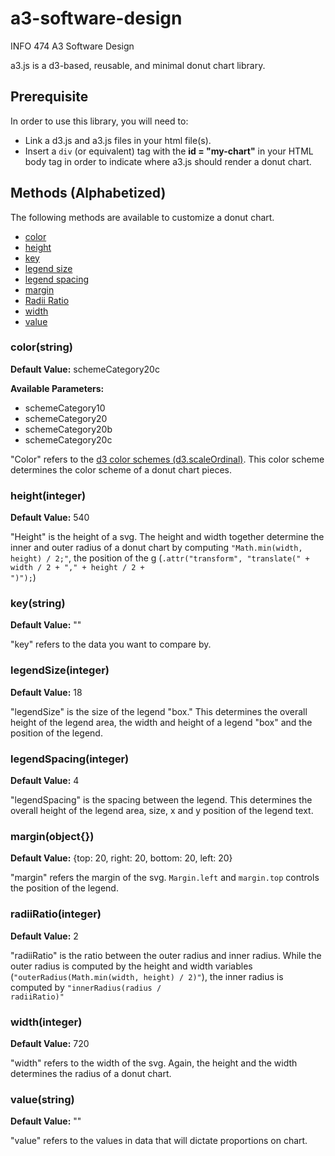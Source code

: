 # a3-software-design
INFO 474 A3 Software Design

a3.js is a d3-based, reusable, and minimal donut chart library.

## Prerequisite
In order to use this library,  you will need to:

* Link a d3.js and a3.js files in your html file(s).
* Insert a <code>div</code> (or equivalent) tag with the **id = "my-chart"** in your HTML body tag in order to indicate where a3.js should render a donut chart.

## Methods (Alphabetized)
The following methods are available to customize a donut chart.
* [color](#color)
* [height](#height)
* [key](#key)
* [legend size](#legendSize)
* [legend spacing](#legendSpacing)
* [margin](#margin)
* [Radii Ratio](#radiiRatio)
* [width](#width)
* [value](#value)

### color(string) <a name="color"></a>
**Default Value:** schemeCategory20c  

**Available Parameters:**
* schemeCategory10
* schemeCategory20
* schemeCategory20b
* schemeCategory20c

"Color" refers to the [d3 color schemes (d3.scaleOrdinal)](https://github.com/d3/d3-scale/blob/master/README.md#schemeCategory10). This color scheme determines the color scheme of a donut chart pieces.

### height(integer) <a name="height"></a>
**Default Value:**  540

"Height" is the height of a svg. The height and width together determine the inner and outer radius of a donut chart by computing <code>"Math.min(width, height) / 2;"</code>, the position of the g (<code>.attr("transform", "translate(" + width / 2  + "," + height / 2 + ")");</code>)


### key(string) <a name="key"></a>
**Default Value:** ""

"key" refers to the data you want to compare by.

### legendSize(integer) <a name="legendSize"></a>
**Default Value:** 18

"legendSize" is the size of the legend "box." This determines the overall height of the legend area, the width and height of a legend "box" and the position of the legend.

### legendSpacing(integer) <a name="legendSpacing"></a>
**Default Value:** 4

"legendSpacing" is the spacing between the legend. This determines the overall height of the legend area, size, x and y position of the legend text.

### margin(object{}) <a name="margin"></a>
**Default Value:** {top: 20, right: 20, bottom: 20, left: 20}

"margin" refers the margin of the svg. <code>Margin.left</code> and <code>margin.top</code> controls the position of the legend.

### radiiRatio(integer) <a name="radiiRatio"></a>
**Default Value:** 2

"radiiRatio" is the ratio between the outer radius and inner radius. While the outer radius is computed by the height and width variables (<code>"outerRadius(Math.min(width, height) / 2)"</code>), the inner radius is computed by <code>"innerRadius(radius / radiiRatio)"</code>

### width(integer) <a name="width"></a>
**Default Value:** 720

"width" refers to the width of the svg. Again, the height and the width determines the radius of a donut chart.

### value(string) <a name="value"></a>
**Default Value:** ""

"value" refers to the values in data that will dictate proportions on chart.
